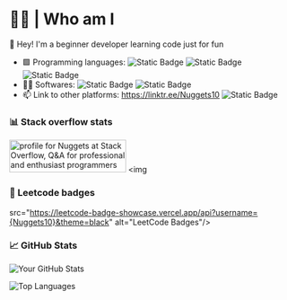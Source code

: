 # 👨‍💻 | Who am I

👋 Hey! I'm a beginner developer learning code just for fun

- 🟩 Programming languages: <img alt="Static Badge" src="https://img.shields.io/badge/C%23-purple?logo=sharp&logoColor=white&logoSize=auto"> <img alt="Static Badge" src="https://img.shields.io/badge/Python-yellow?logo=python&logoSize=auto"> <img alt="Static Badge" src="https://img.shields.io/badge/Kotlin-Red?logo=kotlin&logoColor=%23ffffff%20&color=%23ff0000%20">
- 🧑‍💻 Softwares: <img alt="Static Badge" src="https://img.shields.io/badge/Unity-black?logo=unity&logoColor=white&logoSize=auto"> <img alt="Static Badge" src="https://img.shields.io/badge/Android_Studio-brightgreen?logo=androidstudio&logoColor=white">
- 📫 Link to other platforms: https://linktr.ee/Nuggets10 <img alt="Static Badge" src="https://img.shields.io/badge/LeetCode-yellow?logo=leetcode&logoColor=black">

### 📊 Stack overflow stats
<a href="https://stackoverflow.com/users/29285442/nuggets"><img src="https://stackoverflow.com/users/flair/29285442.png" width="208" height="58" alt="profile for Nuggets at Stack Overflow, Q&amp;A for professional and enthusiast programmers" title="profile for Nuggets at Stack Overflow, Q&amp;A for professional and enthusiast programmers"></a>
<img
### 🥇 Leetcode badges 
src="https://leetcode-badge-showcase.vercel.app/api?username={Nuggets10}&theme=black" alt="LeetCode Badges"/>

### 📈 GitHub Stats

![Your GitHub Stats](https://github-readme-stats.vercel.app/api?username=YourUsername&show_icons=true&theme=dark)

![Top Languages](https://github-readme-stats.vercel.app/api/top-langs/?username=YourUsername&layout=compact&theme=dark)
